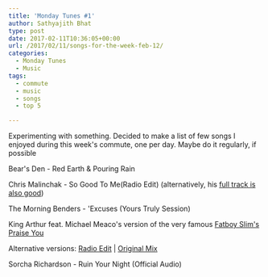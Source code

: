 ```yaml
---
title: 'Monday Tunes #1'
author: Sathyajith Bhat
type: post
date: 2017-02-11T10:36:05+00:00
url: /2017/02/11/songs-for-the-week-feb-12/
categories:
  - Monday Tunes
  - Music
tags:
  - commute
  - music
  - songs
  - top 5

---
```

Experimenting with something. Decided to make a list of few songs I enjoyed during this week's commute, one per day. Maybe do it regularly, if possible

<!--more-->

Bear's Den - Red Earth & Pouring Rain



Chris Malinchak - So Good To Me(Radio Edit) (alternatively, his <a href="https://www.youtube.com/watch?v=oVcG9lpZV24" target="_blank">full track is also good</a>)



The Morning Benders - 'Excuses (Yours Truly Session)



King Arthur feat. Michael Meaco's version of the very famous <a href="https://www.youtube.com/watch?v=ruAi4VBoBSM" target="_blank">Fatboy Slim's Praise You </a>



Alternative versions: <a href="https://www.youtube.com/watch?v=W7grf9LoOFE" target="_blank">Radio Edit</a> | <a href="https://www.youtube.com/watch?v=NE6q_UbzwNs" target="_blank">Original Mix</a>

Sorcha Richardson - Ruin Your Night (Official Audio)